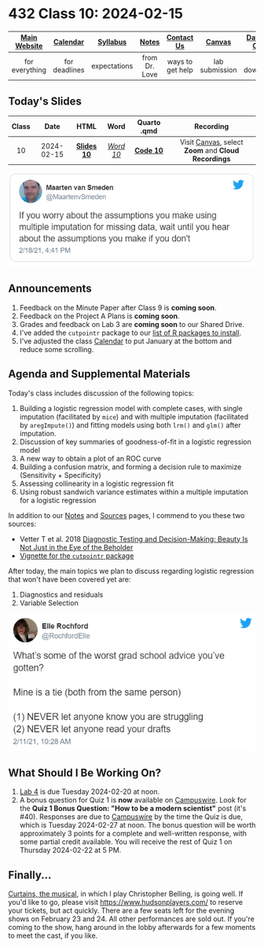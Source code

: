 # 432 Class 10: 2024-02-15

[Main Website](https://thomaselove.github.io/432-2024/) | [Calendar](https://thomaselove.github.io/432-2024/calendar.html) | [Syllabus](https://thomaselove.github.io/432-syllabus-2024/) | [Notes](https://thomaselove.github.io/432-notes/) | [Contact Us](https://thomaselove.github.io/432-2024/contact.html) | [Canvas](https://canvas.case.edu) | [Data and Code](https://github.com/THOMASELOVE/432-data) | [Sources](https://github.com/THOMASELOVE/432-classes-2024/tree/main/sources)
:-----------: | :--------------: | :----------: | :---------: | :-------------: | :-----------: | :------------: |:------:
for everything | for deadlines | expectations | from Dr. Love | ways to get help | lab submission | for downloads | to read

## Today's Slides

Class | Date | HTML | Word | Quarto .qmd | Recording
:---: | :--------: | :------: | :------: | :------: | :-------------:
10 | 2024-02-15 | **[Slides 10](https://thomaselove.github.io/432-slides-2024/slides10.html)** | *[Word 10](https://thomaselove.github.io/432-slides-2024/slides10w.docx)* | **[Code 10](https://github.com/THOMASELOVE/432-slides-2024/blob/main/slides10.qmd)** | Visit [Canvas](https://canvas.case.edu/), select **Zoom** and **Cloud Recordings**

![](figures/maarten_tw.png)

## Announcements

1. Feedback on the Minute Paper after Class 9 is **coming soon**.
2. Feedback on the Project A Plans is **coming soon**.
3. Grades and feedback on Lab 3 are **coming soon** to our Shared Drive.
4. I've added the `cutpointr` package to our [list of R packages to install](https://thomaselove.github.io/432-2024/software.html#r-packages-to-install).
5. I've adjusted the class [Calendar](https://thomaselove.github.io/432-2024/calendar.html) to put January at the bottom and reduce some scrolling.

## Agenda and Supplemental Materials

Today's class includes discussion of the following topics:

1. Building a logistic regression model with complete cases, with single imputation (facilitated by `mice`) and with multiple imputation (facilitated by `aregImpute()`) and fitting models using both `lrm()` and `glm()` after imputation.
2. Discussion of key summaries of goodness-of-fit in a logistic regression model
3. A new way to obtain a plot of an ROC curve
4. Building a confusion matrix, and forming a decision rule to maximize (Sensitivity + Specificity)
5. Assessing collinearity in a logistic regression fit
6. Using robust sandwich variance estimates within a multiple imputation for a logistic regression

In addition to our [Notes](https://thomaselove.github.io/432-notes/) and [Sources](https://github.com/THOMASELOVE/432-classes-2024/tree/main/sources) pages, I commend to you these two sources:

- Vetter T et al. 2018 [Diagnostic Testing and Decision-Making: Beauty Is Not Just in the Eye of the Beholder](https://www.ncbi.nlm.nih.gov/pmc/articles/PMC6135476/)
- [Vignette for the `cutpointr` package](https://cran.r-project.org/web/packages/cutpointr/vignettes/cutpointr.html)

After today, the main topics we plan to discuss regarding logistic regression that won't have been covered yet are:

1. Diagnostics and residuals
2. Variable Selection

![](figures/rochford_tw.png)

## What Should I Be Working On?

1. [Lab 4](https://thomaselove.github.io/432-2024/lab4.html) is due Tuesday 2024-02-20 at noon.
2. A bonus question for Quiz 1 is **now** available on [Campuswire](https://campuswire.com/). Look for the **Quiz 1 Bonus Question: "How to be a modern scientist"** post (it's #40). Responses are due to [Campuswire](https://campuswire.com/) by the time the Quiz is due, which is Tuesday 2024-02-27 at noon. The bonus question will be worth approximately 3 points for a complete and well-written response, with some partial credit available. You will receive the rest of Quiz 1 on Thursday 2024-02-22 at 5 PM.

## Finally...

[Curtains, the musical](https://www.hudsonplayers.com/now-playing), in which I play Christopher Belling, is going well. If you'd like to go, please visit <https://www.hudsonplayers.com/> to reserve your tickets, but act quickly. There are a few seats left for the evening shows on February 23 and 24. All other performances are sold out. If you're coming to the show, hang around in the lobby afterwards for a few moments to meet the cast, if you like.


